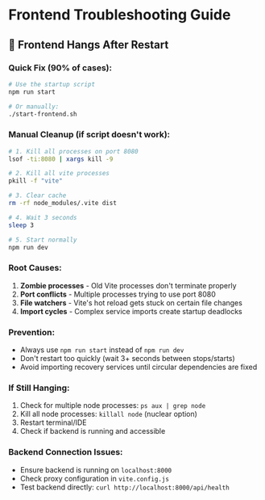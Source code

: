 # Frontend Troubleshooting Guide

## 🚨 Frontend Hangs After Restart

### Quick Fix (90% of cases):
```bash
# Use the startup script
npm run start

# Or manually:
./start-frontend.sh
```

### Manual Cleanup (if script doesn't work):
```bash
# 1. Kill all processes on port 8080
lsof -ti:8080 | xargs kill -9

# 2. Kill all vite processes
pkill -f "vite"

# 3. Clear cache
rm -rf node_modules/.vite dist

# 4. Wait 3 seconds
sleep 3

# 5. Start normally
npm run dev
```

### Root Causes:
1. **Zombie processes** - Old Vite processes don't terminate properly
2. **Port conflicts** - Multiple processes trying to use port 8080
3. **File watchers** - Vite's hot reload gets stuck on certain file changes
4. **Import cycles** - Complex service imports create startup deadlocks

### Prevention:
- Always use `npm run start` instead of `npm run dev`
- Don't restart too quickly (wait 3+ seconds between stops/starts)
- Avoid importing recovery services until circular dependencies are fixed

### If Still Hanging:
1. Check for multiple node processes: `ps aux | grep node`
2. Kill all node processes: `killall node` (nuclear option)
3. Restart terminal/IDE
4. Check if backend is running and accessible

### Backend Connection Issues:
- Ensure backend is running on `localhost:8000`
- Check proxy configuration in `vite.config.js`
- Test backend directly: `curl http://localhost:8000/api/health`
